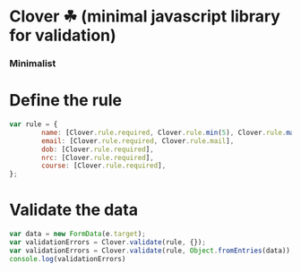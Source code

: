 # Clover &#x2618; (minimal javascript library for validation)
### Minimalist 

# Define the rule
```js
var rule = {
        name: [Clover.rule.required, Clover.rule.min(5), Clover.rule.max(30)],
        email: [Clover.rule.required, Clover.rule.mail],
        dob: [Clover.rule.required],
        nrc: [Clover.rule.required],
        course: [Clover.rule.required],
};
```

# Validate the data
```js
var data = new FormData(e.target);
var validationErrors = Clover.validate(rule, {});
var validationErrors = Clover.validate(rule, Object.fromEntries(data));
console.log(validationErrors)

```
